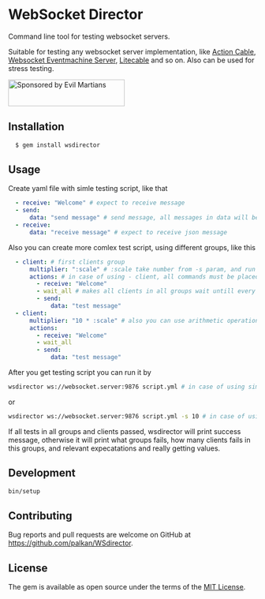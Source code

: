 # WebSocket Director

Command line tool for testing websocket servers.

Suitable for testing any websocket server implementation, like [Action Cable](https://github.com/rails/rails/tree/master/actioncable), [Websocket Eventmachine Server](https://github.com/imanel/websocket-eventmachine-server), [Litecable](https://github.com/palkan/litecable) and so on.
Also can be used for stress testing.

<a href="https://evilmartians.com/">
<img src="https://evilmartians.com/badges/sponsored-by-evil-martians.svg" alt="Sponsored by Evil Martians" width="236" height="54"></a>

## Installation

```ruby
  $ gem install wsdirector
```

## Usage

Create yaml file with simle testing script, like that

```yml
  - receive: "Welcome" # expect to receive message
  - send:
      data: "send message" # send message, all messages in data will be parse to json
  - receive:
      data: "receive message" # expect to receive json message
```
Also you can create more comlex test script, using different groups, like this
```yml
  - client: # first clients group
      multiplier: ":scale" # :scale take number from -s param, and run :scale number of clients in this group
      actions: # in case of using - client, all commands must be placed in actions: instead of root
        - receive: "Welcome"
        - wait_all # makes all clients in all groups wait untill every client get this point, after that they all continue
        - send:
            data: "test message"
  - client:
      multiplier: "10 * :scale" # also you can use arithmetic operations in this expression, so in case of :scale = 10, in this group started 100 clients
      actions:
        - receive: "Welcome"
        - wait_all
        - send:
            data: "test message"
```
After you get testing script you can run it by
```bash
wsdirector ws://websocket.server:9876 script.yml # in case of using simple script
```
or
```bash
wsdirector ws://websocket.server:9876 script.yml -s 10 # in case of using script with multiple clients
```

If all tests in all groups and clients passed, wsdirector will print success message,
otherwise it will print what groups fails, how many clients fails in this groups, and relevant expecatations and really getting values.

## Development

```bash
bin/setup
```

## Contributing

Bug reports and pull requests are welcome on GitHub at https://github.com/palkan/WSdirector.


## License

The gem is available as open source under the terms of the [MIT License](http://opensource.org/licenses/MIT).
